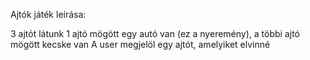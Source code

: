 Ajtók játék leírása:

3 ajtót látunk
1 ajtó mögött egy autó van (ez a nyeremény), a többi ajtó mögött kecske van
A user megjelöl egy ajtót, amelyiket elvinné
